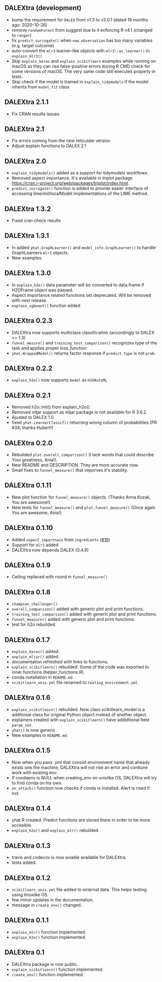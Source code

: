 DALEXtra (development)
----------------------------------------------------------------
* bump the requirement for `DALEX` from v1.3 to v2.0.1 (dated 18 months ago: 2020-10-26)
* remove `randomForest` from suggest due to it enforcing R v4.1 (changed to `ranger`)
* fix `predict_surrogate()` when `new_observation` has too many variables (e.g. target outcome) 
* auto-convert the `mlr3` learner-like objects with `mlr3::as_learner()` in `explain_mlr3()`
* Skip `explain_keras` and `explain_scikitlearn` examples while running on macOS as they can rise false-positive errors during R CMD check for some versions of macOS. The very same code still executes properly in tests.
* Skip check if the model is trained in `explain_tidymodels` if the model inherits from `model_fit` class

DALEXtra 2.1.1
----------------------------------------------------------------
* Fix CRAN results issues 

DALEXtra 2.1
----------------------------------------------------------------
* Fix errors coming from the new reticulate version
* Adjust explain functions to DALEX 2.1

DALEXtra 2.0
----------------------------------------------------------------
* `explain_tidymodels()` added as a support for tidymodels workflows.
* Removed aspect importance. It's available in triplot package https://cran.r-project.org/web/packages/triplot/index.html.
* `predict_surrogate()` function is added to provide easier interface of accessing lime/iml/localModel implementations of the LIME method.

DALEXtra 1.3.2
----------------------------------------------------------------
* Fixed cran check results

DALEXtra 1.3.1
----------------------------------------------------------------
* In added `yhat.GraphLearner()` and `model_info.GraphLearner()` to handle GraphLearners `mlr3` objects.
* New examples.

DALEXtra 1.3.0
----------------------------------------------------------------
* In `explain_h2o()` data parameter will bo converted to data.frame if H2OFrame object was passed.
* Aspect importance related functions set deprecated. Will be removed with next release.
* `explain_xgboost()` function added

DALEXtra 0.2.3
----------------------------------------------------------------
* DALEXtra now supports multiclass classification (accordingly to DALEX >= 1.3)
* `funnel_mesure()` and `training_test_comparison()` recognizes type of the task and applies proper loss_function
* `yhat.WrappedModel()` returns factor response if `predict.type` is not `prob`.

DALEXtra 0.2.2
----------------------------------------------------------------
* `explain_h2o()` now supports `model` as `H2OAutoML`

DALEXtra 0.2.1
----------------------------------------------------------------
* Removed h2o::init() from explain_h2o()
* Removed mljar support as mljar package is not available for R 3.6.2
* Ajusted to DALEX 1.0
* fixed `yhat.LearnerClassif()` returning wrong column of probabilities (PR #34, thanks Hubert!)

DALEXtra 0.2.0
----------------------------------------------------------------
* Rebuilded `plot.overall_comparison()` (I lack words that could describe Your greatness, Ania!).
* New README and DESCRIPTION. They are more accurate now.
* Small fixes to `funnel_measure()` that imporves it's stability.

DALEXtra 0.1.11
----------------------------------------------------------------
* New plot function for `funnel_measure()` objects. (Thanks Anna Kozak, You are awesome!).
* New tests for `funnel_measure()` and `plot.funnel_measure()` (Once again You are awesome, Ania!).

DALEXtra 0.1.10
----------------------------------------------------------------
* Added `aspect_importnace` from `ingredients`  ([#19](https://github.com/ModelOriented/ingredients/issues/19))
* Support for `mlr3` added
* DALEXtra now depends DALEX (0.4.9)

DALEXtra 0.1.9
----------------------------------------------------------------
* Ceiling replaced with round in `funnel_measure()`

DALEXtra 0.1.8
----------------------------------------------------------------
* `champion_challenger()`.
* `overall_comparison()` added with generic plot and print functions. 
* `training_test_comparison()` added with generic plot and print functions. 
* `funnel_measure()` added with generic plot and print functions. 
* test for h2o rebuilded.

DALEXtra 0.1.7
----------------------------------------------------------------
* `explain_keras()` added. 
* `explain_mljar()` added.
* documentation refreshed with links to functions.
* `explain_scikitlearn()` rebuilded. Some of the code was exported to inner functions (helper_functions.R).
* conda installation in `README.md`.
* `scikitlearn_unix.yml` file renamed to `testing_environment.yml`.

DALEXtra 0.1.6
----------------------------------------------------------------
* `explain_scikitlearn()` rebuilded. Now class scikitlearn_model is a additional class for original Python object instead of another object.
* explainers created with `explain_scikitlearn()` have addidtional field `param_set`.
* `yhat()` is now generic.
* New examples in `README.md`.

DALEXtra 0.1.5
----------------------------------------------------------------
* Now when you pass .yml that consist environment name that already exists one the machine, DALEXtra will not rise an error and contiune work with existing env.
* If condaenv is NULL when creating_env on unixlike OS, DALEXtra will try to find conda on his own.
* `on_attach()` function now checks if conda is installed. Alert is rised if not.

DALEXtra 0.1.4
----------------------------------------------------------------
* yhat.R created. Predict functions are stored there in order to be more accesible.
* `explain_h2o()` and `explain_mlr()` rebuilded. 

DALEXtra 0.1.3
----------------------------------------------------------------
* travis and codecov is now aviable available for DALEXtra.
* tests added.

DALEXtra 0.1.2
----------------------------------------------------------------
* `scikitlearn_unix.yml` file added to external data. This helps testing using linuxlike OS.
* few minor updates in the documentation.
* message in `create_env()` changed.

DALEXtra 0.1.1
----------------------------------------------------------------
* `explain_mlr()` function implemented.
* `explain_h2o()` function implemented.

DALEXtra 0.1
----------------------------------------------------------------
* DALEXtra package is now public.
* `explain_scikitlearn()` function implemented.
* `create_env()` function implemented.

